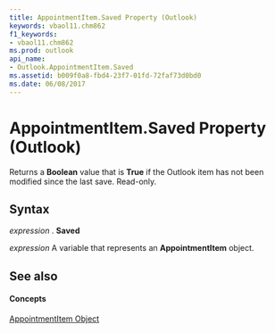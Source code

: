 ```yaml
---
title: AppointmentItem.Saved Property (Outlook)
keywords: vbaol11.chm862
f1_keywords:
- vbaol11.chm862
ms.prod: outlook
api_name:
- Outlook.AppointmentItem.Saved
ms.assetid: b009f0a8-fbd4-23f7-01fd-72faf73d0bd0
ms.date: 06/08/2017
---
```



# AppointmentItem.Saved Property (Outlook)

Returns a  **Boolean** value that is **True** if the Outlook item has not been modified since the last save. Read-only.


## Syntax

 _expression_ . **Saved**

 _expression_ A variable that represents an **AppointmentItem** object.


## See also


#### Concepts


[AppointmentItem Object](Outlook.AppointmentItem.md)

